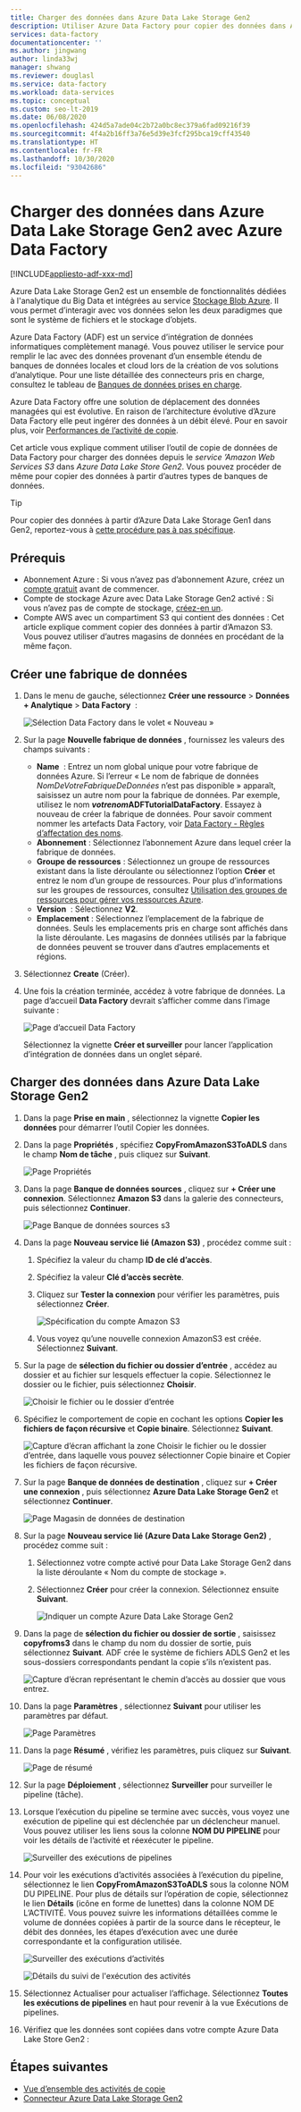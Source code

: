```yaml
---
title: Charger des données dans Azure Data Lake Storage Gen2
description: Utiliser Azure Data Factory pour copier des données dans Azure Data Lake Storage Gen2
services: data-factory
documentationcenter: ''
ms.author: jingwang
author: linda33wj
manager: shwang
ms.reviewer: douglasl
ms.service: data-factory
ms.workload: data-services
ms.topic: conceptual
ms.custom: seo-lt-2019
ms.date: 06/08/2020
ms.openlocfilehash: 424d5a7ade04c2b72a0bc8ec379a6fad09216f39
ms.sourcegitcommit: 4f4a2b16ff3a76e5d39e3fcf295bca19cff43540
ms.translationtype: HT
ms.contentlocale: fr-FR
ms.lasthandoff: 10/30/2020
ms.locfileid: "93042686"
---
```

# <a name="load-data-into-azure-data-lake-storage-gen2-with-azure-data-factory"></a>Charger des données dans Azure Data Lake Storage Gen2 avec Azure Data Factory

[!INCLUDE[appliesto-adf-xxx-md](includes/appliesto-adf-xxx-md.md)]

Azure Data Lake Storage Gen2 est un ensemble de fonctionnalités dédiées à l'analytique du Big Data et intégrées au service [Stockage Blob Azure](../storage/blobs/storage-blobs-introduction.md). Il vous permet d’interagir avec vos données selon les deux paradigmes que sont le système de fichiers et le stockage d’objets.

Azure Data Factory (ADF) est un service d’intégration de données informatiques complètement managé. Vous pouvez utiliser le service pour remplir le lac avec des données provenant d’un ensemble étendu de banques de données locales et cloud lors de la création de vos solutions d’analytique. Pour une liste détaillée des connecteurs pris en charge, consultez le tableau de [Banques de données prises en charge](copy-activity-overview.md#supported-data-stores-and-formats).

Azure Data Factory offre une solution de déplacement des données managées qui est évolutive. En raison de l’architecture évolutive d’Azure Data Factory elle peut ingérer des données à un débit élevé. Pour en savoir plus, voir [Performances de l’activité de copie](copy-activity-performance.md).

Cet article vous explique comment utiliser l’outil de copie de données de Data Factory pour charger des données depuis le _service ’Amazon Web Services S3_ dans _Azure Data Lake Store Gen2_. Vous pouvez procéder de même pour copier des données à partir d’autres types de banques de données.

>[!TIP]
>Pour copier des données à partir d’Azure Data Lake Storage Gen1 dans Gen2, reportez-vous à [cette procédure pas à pas spécifique](load-azure-data-lake-storage-gen2-from-gen1.md).

## <a name="prerequisites"></a>Prérequis

* Abonnement Azure : Si vous n’avez pas d’abonnement Azure, créez un [compte gratuit](https://azure.microsoft.com/free/) avant de commencer.
* Compte de stockage Azure avec Data Lake Storage Gen2 activé : Si vous n’avez pas de compte de stockage, [créez-en un](https://ms.portal.azure.com/#create/Microsoft.StorageAccount-ARM).
* Compte AWS avec un compartiment S3 qui contient des données : Cet article explique comment copier des données à partir d’Amazon S3. Vous pouvez utiliser d’autres magasins de données en procédant de la même façon.

## <a name="create-a-data-factory"></a>Créer une fabrique de données

1. Dans le menu de gauche, sélectionnez **Créer une ressource** > **Données + Analytique** > **Data Factory**  :
   
   ![Sélection Data Factory dans le volet « Nouveau »](./media/doc-common-process/new-azure-data-factory-menu.png)

2. Sur la page **Nouvelle fabrique de données** , fournissez les valeurs des champs suivants :
 
    * **Name**  : Entrez un nom global unique pour votre fabrique de données Azure. Si l’erreur « Le nom de fabrique de données *NomDeVotreFabriqueDeDonnées* n’est pas disponible » apparaît, saisissez un autre nom pour la fabrique de données. Par exemple, utilisez le nom _**votrenom**_**ADFTutorialDataFactory**. Essayez à nouveau de créer la fabrique de données. Pour savoir comment nommer les artefacts Data Factory, voir [Data Factory - Règles d’affectation des noms](naming-rules.md).
    * **Abonnement** : Sélectionnez l’abonnement Azure dans lequel créer la fabrique de données. 
    * **Groupe de ressources** : Sélectionnez un groupe de ressources existant dans la liste déroulante ou sélectionnez l’option **Créer** et entrez le nom d’un groupe de ressources. Pour plus d’informations sur les groupes de ressources, consultez [Utilisation des groupes de ressources pour gérer vos ressources Azure](../azure-resource-manager/management/overview.md).  
    * **Version**  : Sélectionnez **V2**.
    * **Emplacement** : Sélectionnez l’emplacement de la fabrique de données. Seuls les emplacements pris en charge sont affichés dans la liste déroulante. Les magasins de données utilisés par la fabrique de données peuvent se trouver dans d’autres emplacements et régions. 

3. Sélectionnez **Create** (Créer).

4. Une fois la création terminée, accédez à votre fabrique de données. La page d’accueil **Data Factory** devrait s’afficher comme dans l’image suivante : 
   
   ![Page d’accueil Data Factory](./media/doc-common-process/data-factory-home-page.png)

   Sélectionnez la vignette **Créer et surveiller** pour lancer l’application d’intégration de données dans un onglet séparé.

## <a name="load-data-into-azure-data-lake-storage-gen2"></a>Charger des données dans Azure Data Lake Storage Gen2

1. Dans la page **Prise en main** , sélectionnez la vignette **Copier les données** pour démarrer l’outil Copier les données.

2. Dans la page **Propriétés** , spécifiez **CopyFromAmazonS3ToADLS** dans le champ **Nom de tâche** , puis cliquez sur **Suivant**.

    ![Page Propriétés](./media/load-azure-data-lake-storage-gen2/copy-data-tool-properties-page.png)
3. Dans la page **Banque de données sources** , cliquez sur **+ Créer une connexion**. Sélectionnez **Amazon S3** dans la galerie des connecteurs, puis sélectionnez **Continuer**.
    
    ![Page Banque de données sources s3](./media/load-azure-data-lake-storage-gen2/source-data-store-page-s3.png)
    
4. Dans la page **Nouveau service lié (Amazon S3)** , procédez comme suit :

   1. Spécifiez la valeur du champ **ID de clé d’accès**.
   2. Spécifiez la valeur **Clé d’accès secrète**.
   3. Cliquez sur **Tester la connexion** pour vérifier les paramètres, puis sélectionnez **Créer**.

      ![Spécification du compte Amazon S3](./media/load-azure-data-lake-storage-gen2/specify-amazon-s3-account.png)
   4. Vous voyez qu’une nouvelle connexion AmazonS3 est créée. Sélectionnez **Suivant**. 

5. Sur la page de **sélection du fichier ou dossier d’entrée** , accédez au dossier et au fichier sur lesquels effectuer la copie. Sélectionnez le dossier ou le fichier, puis sélectionnez **Choisir**.

    ![Choisir le fichier ou le dossier d’entrée](./media/load-azure-data-lake-storage-gen2/choose-input-folder.png)

6. Spécifiez le comportement de copie en cochant les options **Copier les fichiers de façon récursive** et **Copie binaire**. Sélectionnez **Suivant**.

    ![Capture d’écran affichant la zone Choisir le fichier ou le dossier d’entrée, dans laquelle vous pouvez sélectionner Copie binaire et Copier les fichiers de façon récursive.](./media/load-azure-data-lake-storage-gen2/specify-binary-copy.png)
    
7. Sur la page **Banque de données de destination** , cliquez sur **+ Créer une connexion** , puis sélectionnez **Azure Data Lake Storage Gen2** et sélectionnez **Continuer**.

    ![Page Magasin de données de destination](./media/load-azure-data-lake-storage-gen2/destination-data-storage-page.png)

8. Sur la page **Nouveau service lié (Azure Data Lake Storage Gen2)** , procédez comme suit :

   1. Sélectionnez votre compte activé pour Data Lake Storage Gen2 dans la liste déroulante « Nom du compte de stockage ».
   2. Sélectionnez **Créer** pour créer la connexion. Sélectionnez ensuite **Suivant**.   

        ![Indiquer un compte Azure Data Lake Storage Gen2](./media/load-azure-data-lake-storage-gen2/specify-azure-data-lake-storage.png)

9. Dans la page de **sélection du fichier ou dossier de sortie** , saisissez **copyfroms3** dans le champ du nom du dossier de sortie, puis sélectionnez **Suivant**. ADF crée le système de fichiers ADLS Gen2 et les sous-dossiers correspondants pendant la copie s’ils n’existent pas.

    ![Capture d’écran représentant le chemin d’accès au dossier que vous entrez.](./media/load-azure-data-lake-storage-gen2/specify-adls-path.png)

10. Dans la page **Paramètres** , sélectionnez **Suivant** pour utiliser les paramètres par défaut.

    ![Page Paramètres](./media/load-azure-data-lake-storage-gen2/copy-settings.png)

11. Dans la page **Résumé** , vérifiez les paramètres, puis cliquez sur **Suivant**.

    ![Page de résumé](./media/load-azure-data-lake-storage-gen2/copy-summary.png)

12. Sur la page **Déploiement** , sélectionnez **Surveiller** pour surveiller le pipeline (tâche). 
 
13. Lorsque l’exécution du pipeline se termine avec succès, vous voyez une exécution de pipeline qui est déclenchée par un déclencheur manuel. Vous pouvez utiliser les liens sous la colonne **NOM DU PIPELINE** pour voir les détails de l’activité et réexécuter le pipeline.

    ![Surveiller des exécutions de pipelines](./media/load-azure-data-lake-storage-gen2/monitor-pipeline-runs.png)

14. Pour voir les exécutions d’activités associées à l’exécution du pipeline, sélectionnez le lien **CopyFromAmazonS3ToADLS** sous la colonne NOM DU PIPELINE. Pour plus de détails sur l’opération de copie, sélectionnez le lien **Détails** (icône en forme de lunettes) dans la colonne NOM DE L’ACTIVITÉ. Vous pouvez suivre les informations détaillées comme le volume de données copiées à partir de la source dans le récepteur, le débit des données, les étapes d’exécution avec une durée correspondante et la configuration utilisée.
 
    ![Surveiller des exécutions d’activités](./media/load-azure-data-lake-storage-gen2/monitor-activity-runs.png)
    
    ![Détails du suivi de l'exécution des activités](./media/load-azure-data-lake-storage-gen2/monitor-activity-run-details.png)

15. Sélectionnez Actualiser pour actualiser l’affichage. Sélectionnez **Toutes les exécutions de pipelines** en haut pour revenir à la vue Exécutions de pipelines.

16. Vérifiez que les données sont copiées dans votre compte Azure Data Lake Store Gen2 :

## <a name="next-steps"></a>Étapes suivantes

* [Vue d’ensemble des activités de copie](copy-activity-overview.md)
* [Connecteur Azure Data Lake Storage Gen2](connector-azure-data-lake-storage.md)
